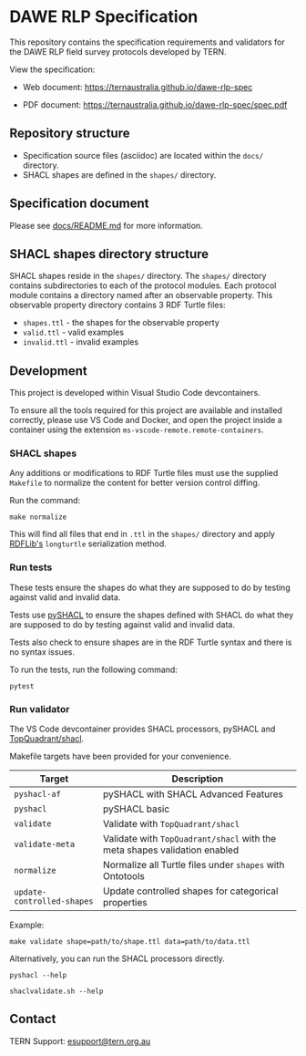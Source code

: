 # DAWE RLP Specification

This repository contains the specification requirements and validators for the DAWE RLP field survey protocols developed by TERN.

View the specification:
- Web document: https://ternaustralia.github.io/dawe-rlp-spec

- PDF document: https://ternaustralia.github.io/dawe-rlp-spec/spec.pdf

## Repository structure

- Specification source files (asciidoc) are located within the `docs/` directory.
- SHACL shapes are defined in the `shapes/` directory.

## Specification document

Please see [docs/README.md](docs/README.md) for more information.

## SHACL shapes directory structure

SHACL shapes reside in the `shapes/` directory. The `shapes/` directory contains subdirectories to each of the protocol modules. Each protocol module contains a directory named after an observable property. This observable property directory contains 3 RDF Turtle files:

- `shapes.ttl` - the shapes for the observable property
- `valid.ttl` - valid examples
- `invalid.ttl` - invalid examples

## Development

This project is developed within Visual Studio Code devcontainers. 

To ensure all the tools required for this project are available and installed correctly, please use VS Code and Docker, and open the project inside a container using the extension `ms-vscode-remote.remote-containers`.

### SHACL shapes

Any additions or modifications to RDF Turtle files must use the supplied `Makefile` to normalize the content for better version control diffing. 

Run the command:

```
make normalize
```

This will find all files that end in `.ttl` in the `shapes/` directory and apply [RDFLib's](https://github.com/RDFLib/rdflib) `longturtle` serialization method.

### Run tests

These tests ensure the shapes do what they are supposed to do by testing against valid and invalid data.

Tests use [pySHACL](https://github.com/RDFLib/pySHACL) to ensure the shapes defined with SHACL do what they are supposed to do by testing against valid and invalid data.

Tests also check to ensure shapes are in the RDF Turtle syntax and there is no syntax issues.

To run the tests, run the following command:

```
pytest
```

### Run validator

The VS Code devcontainer provides SHACL processors, pySHACL and [TopQuadrant/shacl](https://github.com/TopQuadrant/shacl).

Makefile targets have been provided for your convenience.

| Target          | Description                                                               |
|-----------------|---------------------------------------------------------------------------|
| `pyshacl-af`    | pySHACL with SHACL Advanced Features                                      |
| `pyshacl`       | pySHACL basic                                                             |
| `validate`      | Validate with `TopQuadrant/shacl`                                         |
| `validate-meta` | Validate with `TopQuadrant/shacl` with the meta shapes validation enabled |
| `normalize`     | Normalize all Turtle files under `shapes` with Ontotools                  |
| `update-controlled-shapes`| Update controlled shapes for categorical properties             |

Example:

```
make validate shape=path/to/shape.ttl data=path/to/data.ttl
```

Alternatively, you can run the SHACL processors directly.

```
pyshacl --help
```

```
shaclvalidate.sh --help
```

## Contact

TERN Support:
esupport@tern.org.au

